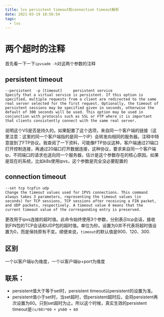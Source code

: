 ```yaml
---
title: lvs persistent timeout和connection timeout解析
date: 2021-03-19 18:56:54
tags:
  - lvs
---
```


# 两个超时的注释

首先看一下一下`ipvsadm -h`对这两个参数的注释

## persistent timeout

```
--persistent  -p [timeout]     persistent service
Specify that a virtual service is persistent. If this option is specified, multiple requests from a client are redirected to the same real server selected for the first request. Optionally, the timeout of persistent sessions may be specified given in seconds, otherwise the default of 300 seconds will be used. This option may be used in conjunction with protocols such as SSL or FTP where it is important that clients consistently connect with the same real server.
```

说明这个VS是否是持久的。如果配置了这个选项，来自同一个客户端的链接（这里注意：这里的同一个客户端指的是同一个IP）会转发向相同的服务器。注释中特意提到了FTP协议。我查阅了一下资料，可能像FTP协议这种，客户端通过21端口打开控制连接，再通过20端口打开数据连接，这种协议，要求来自同一个客户端ip，不同端口的请求也送向同一个服务器，估计是这个参数存在的核心原因。如果是现在的系统，比如k8s使用ipvs，这个参数是完全没必要配置的

## connection timeout

```
--set tcp tcpfin udp
Change the timeout values used for IPVS connections. This command always takes 3 parameters, representing the timeout values (in seconds) for TCP sessions, TCP sessions after receiving a FIN packet, and UDP packets, respectively. A timeout value 0 means that the current timeout value of the corresponding entry is preserved.
```

更改用于ipvs连接的超时值。此命令始终使用3个参数，分别表示tcp会话，接收到FIN包的TCP会话和UDP包的超时值。单位为秒。设置为0并不代表将超时值设置为0，而是保持原有不变。顺便来说，`timeout`的默认值是900、120、300.

## 区别

一个以客户端ip为维度，一个以客户端ip+port为维度

## 联系：

- persistent值大于等于set时，persistent timeout以persistent的设置为准。
- persistent值小于set时，当set超时，但persistent超时后，会将persistent再次设置为60。只到set超时为止。所以这个时候，真实生效的persistent timeout是`(s/60)*60 + p%60 + 60`
